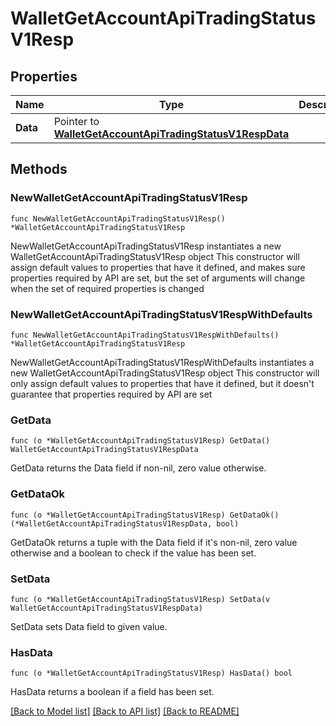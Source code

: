 # WalletGetAccountApiTradingStatusV1Resp

## Properties

Name | Type | Description | Notes
------------ | ------------- | ------------- | -------------
**Data** | Pointer to [**WalletGetAccountApiTradingStatusV1RespData**](WalletGetAccountApiTradingStatusV1RespData.md) |  | [optional] 

## Methods

### NewWalletGetAccountApiTradingStatusV1Resp

`func NewWalletGetAccountApiTradingStatusV1Resp() *WalletGetAccountApiTradingStatusV1Resp`

NewWalletGetAccountApiTradingStatusV1Resp instantiates a new WalletGetAccountApiTradingStatusV1Resp object
This constructor will assign default values to properties that have it defined,
and makes sure properties required by API are set, but the set of arguments
will change when the set of required properties is changed

### NewWalletGetAccountApiTradingStatusV1RespWithDefaults

`func NewWalletGetAccountApiTradingStatusV1RespWithDefaults() *WalletGetAccountApiTradingStatusV1Resp`

NewWalletGetAccountApiTradingStatusV1RespWithDefaults instantiates a new WalletGetAccountApiTradingStatusV1Resp object
This constructor will only assign default values to properties that have it defined,
but it doesn't guarantee that properties required by API are set

### GetData

`func (o *WalletGetAccountApiTradingStatusV1Resp) GetData() WalletGetAccountApiTradingStatusV1RespData`

GetData returns the Data field if non-nil, zero value otherwise.

### GetDataOk

`func (o *WalletGetAccountApiTradingStatusV1Resp) GetDataOk() (*WalletGetAccountApiTradingStatusV1RespData, bool)`

GetDataOk returns a tuple with the Data field if it's non-nil, zero value otherwise
and a boolean to check if the value has been set.

### SetData

`func (o *WalletGetAccountApiTradingStatusV1Resp) SetData(v WalletGetAccountApiTradingStatusV1RespData)`

SetData sets Data field to given value.

### HasData

`func (o *WalletGetAccountApiTradingStatusV1Resp) HasData() bool`

HasData returns a boolean if a field has been set.


[[Back to Model list]](../README.md#documentation-for-models) [[Back to API list]](../README.md#documentation-for-api-endpoints) [[Back to README]](../README.md)


